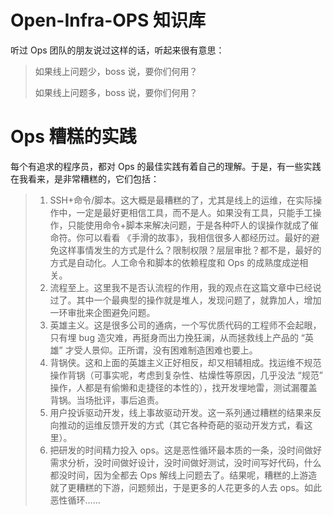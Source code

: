 # Open-Infra-OPS 知识库

听过 Ops 团队的朋友说过这样的话，听起来很有意思：

> 如果线上问题少，boss 说，要你们何用？
> 
> 如果线上问题多，boss 说，要你们何用？

# Ops 糟糕的实践

每个有追求的程序员，都对 Ops 的最佳实践有着自己的理解。于是，有一些实践在我看来，是非常糟糕的，它们包括：

> 1. SSH+命令/脚本。这大概是最糟糕的了，尤其是线上的运维，在实际操作中，一定是最好更相信工具，而不是人。如果没有工具，只能手工操作，只能使用命令+脚本来解决问题，于是各种吓人的误操作就成了催命符。你可以看看 《手滑的故事》，我相信很多人都经历过。最好的避免这样事情发生的方式是什么？限制权限？层层审批？都不是，最好的方式是自动化。人工命令和脚本的依赖程度和 Ops 的成熟度成逆相关。
> 2. 流程至上。这里我不是否认流程的作用，我的观点在这篇文章中已经说过了。其中一个最典型的操作就是堆人，发现问题了，就靠加人，增加一环审批来企图避免问题。
> 3. 英雄主义。这是很多公司的通病，一个写优质代码的工程师不会起眼，只有埋 bug 造灾难，再挺身而出力挽狂澜，从而拯救线上产品的 “英雄” 才受人景仰。正所谓，没有困难制造困难也要上。
> 4. 背锅侠。这和上面的英雄主义正好相反，却又相辅相成。找运维不规范操作背锅（可事实呢，考虑到复杂性、枯燥性等原因，几乎没法 “规范” 操作，人都是有偷懒和走捷径的本性的），找开发埋地雷，测试漏覆盖背锅。当场批评，事后追责。
> 5. 用户投诉驱动开发，线上事故驱动开发。这一系列通过糟糕的结果来反向推动的运维反馈开发的方式（其它各种奇葩的驱动开发方式，看这里）。
> 6. 把研发的时间精力投入 ops。这是恶性循环最本质的一条，没时间做好需求分析，没时间做好设计，没时间做好测试，没时间写好代码，什么都没时间，因为全都去 Ops 解线上问题去了。结果呢，糟糕的上游造就了更糟糕的下游，问题频出，于是更多的人花更多的人去 ops。如此恶性循环……
